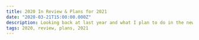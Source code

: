```yaml
---
title: 2020 In Review & Plans for 2021
date: "2020-03-21T15:00:00.000Z"
description: Looking back at last year and what I plan to do in the new year ⏰🎉
tags: 2020, review, plans, 2021
---
```

